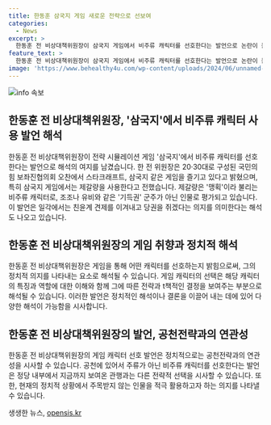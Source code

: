 ```yaml
---
title: 한동훈 삼국지 게임 새로운 전략으로 선보여
categories:
  - News
excerpt: >
  한동훈 전 비상대책위원장이 삼국지 게임에서 비주류 캐릭터를 선호한다는 발언으로 논란이 불거졌습니다. 그는 20∙30대 보좌진과의 회동에서 삼국지 게임을 좋아하며 맹획을 사용한다고 밝혔는데, 이는 기득권 군주가 아닌 비주류 캐릭터로 일각에서는 당권 쟁탈 의지를 나타낸다는 해석도 등장하고 있습니다. 
feature_text: >
  한동훈 전 비상대책위원장이 삼국지 게임에서 비주류 캐릭터를 선호한다는 발언으로 논란이 불거졌습니다. 그는 20∙30대 보좌진과의 회동에서 삼국지 게임을 좋아하며 맹획을 사용한다고 밝혔는데, 이는 기득권 군주가 아닌 비주류 캐릭터로 일각에서는 당권 쟁탈 의지를 나타낸다는 해석도 등장하고 있습니다. 
image: 'https://www.behealthy4u.com/wp-content/uploads/2024/06/unnamed-file.png'
---
```


<p><img src="https://www.behealthy4u.com/wp-content/uploads/2024/06/unnamed-file.png" alt="info 속보" /></p>

<h2 data-ke-size="size26">한동훈 전 비상대책위원장, '삼국지'에서 비주류 캐릭터 사용 발언 해석</h2>

<p>한동훈 전 비상대책위원장이 전략 시뮬레이션 게임 '삼국지'에서 비주류 캐릭터를 선호한다는 발언으로 해석의 여지를 남겼습니다. 한 전 위원장은 20·30대로 구성된 국민의힘 보좌진협의회 오찬에서 스타크래프트, 삼국지 같은 게임을 즐기고 있다고 밝혔으며, 특히 삼국지 게임에서는 제갈량을 사용한다고 전했습니다. 제갈량은 '맹획'이라 불리는 비주류 캐릭터로, 조조나 유비와 같은 '기득권' 군주가 아닌 인물로 평가되고 있습니다. 이 발언은 일각에서는 친윤계 견제를 이겨내고 당권을 쥐겠다는 의지를 의미한다는 해석도 나오고 있습니다.</p>

<h2 data-ke-size="size26">한동훈 전 비상대책위원장의 게임 취향과 정치적 해석</h2>

<p>한동훈 전 비상대책위원장은 게임을 통해 어떤 캐릭터를 선호하는지 밝힘으로써, 그의 정치적 의지를 나타내는 요소로 해석될 수 있습니다. 게임 캐릭터의 선택은 해당 캐릭터의 특징과 역할에 대한 이해와 함께 그에 따른 전략과 t책적인 결정을 보여주는 부분으로 해석될 수 있습니다. 이러한 발언은 정치적인 해석이나 결론을 이끌어 내는 데에 있어 다양한 해석이 가능함을 시사합니다. </p>

<h2 data-ke-size="size26">한동훈 전 비상대책위원장의 발언, 공천전략과의 연관성</h2>

<p>한동훈 전 비상대책위원장의 게임 캐릭터 선호 발언은 정치적으로는 공천전략과의 연관성을 시사할 수 있습니다. 공천에 있어서 주류가 아닌 비주류 캐릭터를 선호한다는 발언은 정당 내부에서 지금까지 보여온 관행과는 다른 전략적 선택을 시사할 수 있습니다. 또한, 현재의 정치적 상황에서 주목받지 않는 인물을 적극 활용하고자 하는 의지를 나타낼 수 있습니다.</p>
생생한 뉴스, <a href="https://opensis.kr" rel="dofollow">opensis.kr</a>



